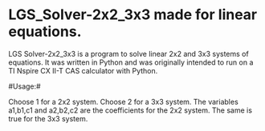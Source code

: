# LGS_Solver-2x2_3x3 made for linear equations.
LGS Solver-2x2_3x3 is a program to solve linear 2x2 and 3x3 systems of equations.
It was written in Python and was originally intended to run on a TI Nspire CX II-T CAS calculator with Python.

#Usage:#

Choose 1 for a 2x2 system. 
Choose 2 for a 3x3 system.
The variables a1,b1,c1 and a2,b2,c2 are the coefficients for the 2x2 system. The same is true for the 3x3 system.





